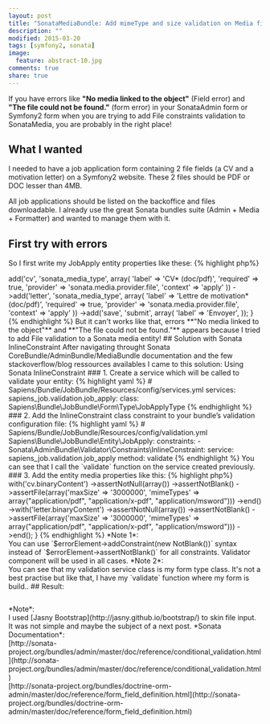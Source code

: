 ```yaml
---
layout: post
title: "SonataMediaBundle: Add mimeType and size validation on Media file"
description: ""
modified: 2015-03-20
tags: [symfony2, sonata]
image:
  feature: abstract-10.jpg
comments: true
share: true  
---
```



If you have errors like **"No media linked to the object"** (Field error) and **"The file could not be found."** (form error) in your SonataAdmin form or Symfony2 form when you are trying to add File constraints validation to SonataMedia, you are probably in the right place!


## What I wanted


I needed to have a job application form containing 2 file fields (a CV and a motivation letter) on a Symfony2 website.
These 2 files should be PDF or DOC lesser than 4MB.

All job applications should be listed on the backoffice and files downloadable.
I already use the great Sonata bundles suite (Admin + Media + Formatter) and wanted to manage them with it.


## First try with errors


So I first write my JobApply entity properties like these:
{% highlight php%}
<?php # Sapiens\Bundle\JobBundle\Entity\JobApply

/**
 * @Assert\NotBlank()
 * @Assert\File(
*     maxSize = "5m",
*     mimeTypes = {"application/pdf", "application/x-pdf", "application/msword"},
* )
 * @ORM\ManyToOne(targetEntity="Application\Sonata\MediaBundle\Entity\Media", cascade={"remove", "persist"}, fetch="LAZY")
 */
protected $cv;

/**
 * @Assert\NotBlank()
 * @Assert\File(
*     maxSize = "5m",
*     mimeTypes = {"application/pdf", "application/x-pdf", "application/msword"},
* )
 * @ORM\ManyToOne(targetEntity="Application\Sonata\MediaBundle\Entity\Media", cascade={"remove", "persist"}, fetch="LAZY")
 */
protected $letter;
{% endhighlight %}

With this form:
{% highlight php%}
<?php # Sapiens\Bundle\JobBundle\Form\Type\JobApplyType

public function buildForm(FormBuilderInterface $builder, array $options)
{
    $builder
    ->add('cv', 'sonata_media_type', array(
            'label'  => 'CV* (doc/pdf)',
            'required'  => true,
            'provider' => 'sonata.media.provider.file',
            'context'  => 'apply'
    ))
    ->add('letter', 'sonata_media_type', array(
            'label'  => 'Lettre de motivation* (doc/pdf)',
            'required'  => true,
            'provider' => 'sonata.media.provider.file',
            'context'  => 'apply'
    ))
    ->add('save', 'submit', array(
            'label'  => 'Envoyer',
    ));
}
{% endhighlight %}
But it can't works like that, errors **"No media linked to the object"** and **"The file could not be found."** appears because I tried to add File validation to a Sonata media entity!


## Solution with Sonata InlineConstraint


After navigating throught Sonata CoreBundle/AdminBundle/MediaBundle documentation and the few stackoverflow/blog ressources availables I came to this solution: Using Sonata InlineConstraint


### 1. Create a service which will be called to validate your entity:
{% highlight yaml %}
# Sapiens/Bundle/JobBundle/Resources/config/services.yml

services:
    sapiens_job.validation.job_apply:
        class: Sapiens\Bundle\JobBundle\Form\Type\JobApplyType
{% endhighlight %}


### 2. Add the InlineConstraint class constraint to your bundle’s validation configuration file:

{% highlight yaml %}
# Sapiens/Bundle/JobBundle/Resources/config/validation.yml

Sapiens\Bundle\JobBundle\Entity\JobApply:
    constraints:
        - Sonata\AdminBundle\Validator\Constraints\InlineConstraint:
            service: sapiens_job.validation.job_apply
            method: validate        
{% endhighlight %}
You can see that I call the `validate` function on the service created previously.


### 3. Add the entity media properties like this:

{% highlight php%}
<?php # Sapiens\Bundle\JobBundle\Entity\JobApply

/**
 * @var \Application\Sonata\MediaBundle\Entity\Media
 * @ORM\ManyToOne(targetEntity="Application\Sonata\MediaBundle\Entity\Media", cascade={"remove", "persist"}, fetch="LAZY")
 */
protected $cv;

/**
 * @var \Application\Sonata\MediaBundle\Entity\Media
 * @ORM\ManyToOne(targetEntity="Application\Sonata\MediaBundle\Entity\Media", cascade={"remove", "persist"}, fetch="LAZY")
 */
protected $letter;
{% endhighlight %}


### 4. Build your validate function:

{% highlight php%}
<?php # Sapiens\Bundle\JobBundle\Form\Type\JobApplyType

public function validate(ErrorElement $errorElement, JobApply $jobApply)
{
    $errorElement
        ->with('cv.binaryContent')
            ->assertNotNull(array())
            ->assertNotBlank()
            ->assertFile(array('maxSize' => '3000000', 'mimeTypes' => array("application/pdf", "application/x-pdf", "application/msword")))
        ->end()
        ->with('letter.binaryContent')
            ->assertNotNull(array())
            ->assertNotBlank()
            ->assertFile(array('maxSize' => '3000000', 'mimeTypes' => array("application/pdf", "application/x-pdf", "application/msword")))
        ->end();
}
{% endhighlight %}
*Note 1*:<br>
You can use `$errorElement->addConstraint(new NotBlank())` syntax instead of `$errorElement->assertNotBlank()` for all constraints.
Validator component will be used in all cases.

*Note 2*:<br>
You can see that my validation service class is my form type class.
It's not a best practise but like that, I have my `validate` function where my form is build..


## Result:


<figure class="full image-popup">
    <!---<a href="{{site.baseurl}}/images/sonata_validation/states.jpg" target="_blank">-->
    <img src="{{site.baseurl}}/images/sonata_validation/states.jpg" alt="">
    <!---</a>-->
</figure>


*Note*:<br>
I used [Jasny Bootstrap](http://jasny.github.io/bootstrap/) to skin file input. It was not simple and maybe the subject of a next post.

*Sonata Documentation*:<br>
[http://sonata-project.org/bundles/admin/master/doc/reference/conditional_validation.html](http://sonata-project.org/bundles/admin/master/doc/reference/conditional_validation.html)<br>
[http://sonata-project.org/bundles/doctrine-orm-admin/master/doc/reference/form_field_definition.html](http://sonata-project.org/bundles/doctrine-orm-admin/master/doc/reference/form_field_definition.html)




